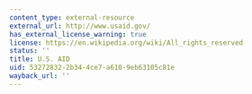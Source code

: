 ```yaml
---
content_type: external-resource
external_url: http://www.usaid.gov/
has_external_license_warning: true
license: https://en.wikipedia.org/wiki/All_rights_reserved
status: ''
title: U.S. AID
uid: 53272832-2b34-4ce7-a610-9eb63105c81e
wayback_url: ''
---
```

